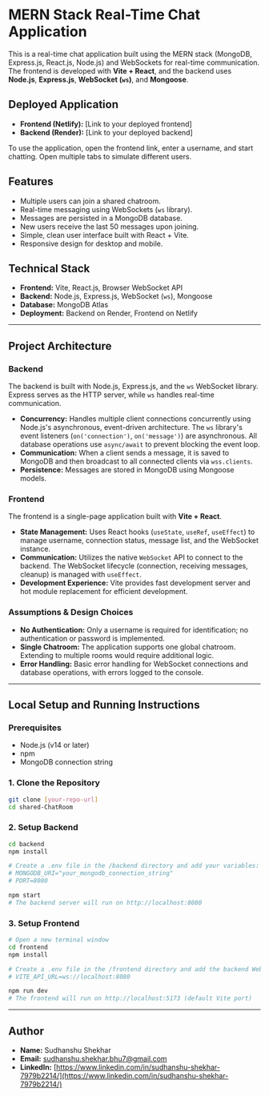 # MERN Stack Real-Time Chat Application

This is a real-time chat application built using the MERN stack (MongoDB, Express.js, React.js, Node.js) and WebSockets for real-time communication. The frontend is developed with **Vite + React**, and the backend uses **Node.js**, **Express.js**, **WebSocket (`ws`)**, and **Mongoose**.

## Deployed Application

- **Frontend (Netlify):** [Link to your deployed frontend]
- **Backend (Render):** [Link to your deployed backend]

To use the application, open the frontend link, enter a username, and start chatting. Open multiple tabs to simulate different users.

## Features

- Multiple users can join a shared chatroom.
- Real-time messaging using WebSockets (`ws` library).
- Messages are persisted in a MongoDB database.
- New users receive the last 50 messages upon joining.
- Simple, clean user interface built with React + Vite.
- Responsive design for desktop and mobile.

## Technical Stack

- **Frontend:** Vite, React.js, Browser WebSocket API
- **Backend:** Node.js, Express.js, WebSocket (`ws`), Mongoose
- **Database:** MongoDB Atlas
- **Deployment:** Backend on Render, Frontend on Netlify

---

## Project Architecture

### Backend

The backend is built with Node.js, Express.js, and the `ws` WebSocket library. Express serves as the HTTP server, while `ws` handles real-time communication.

- **Concurrency:** Handles multiple client connections concurrently using Node.js's asynchronous, event-driven architecture. The `ws` library's event listeners (`on('connection')`, `on('message')`) are asynchronous. All database operations use `async/await` to prevent blocking the event loop.
- **Communication:** When a client sends a message, it is saved to MongoDB and then broadcast to all connected clients via `wss.clients`.
- **Persistence:** Messages are stored in MongoDB using Mongoose models.

### Frontend

The frontend is a single-page application built with **Vite + React**.

- **State Management:** Uses React hooks (`useState`, `useRef`, `useEffect`) to manage username, connection status, message list, and the WebSocket instance.
- **Communication:** Utilizes the native `WebSocket` API to connect to the backend. The WebSocket lifecycle (connection, receiving messages, cleanup) is managed with `useEffect`.
- **Development Experience:** Vite provides fast development server and hot module replacement for efficient development.

### Assumptions & Design Choices

- **No Authentication:** Only a username is required for identification; no authentication or password is implemented.
- **Single Chatroom:** The application supports one global chatroom. Extending to multiple rooms would require additional logic.
- **Error Handling:** Basic error handling for WebSocket connections and database operations, with errors logged to the console.

---

## Local Setup and Running Instructions

### Prerequisites

- Node.js (v14 or later)
- npm
- MongoDB connection string

### 1. Clone the Repository

```bash
git clone [your-repo-url]
cd shared-ChatRoom
```

### 2. Setup Backend

```bash
cd backend
npm install

# Create a .env file in the /backend directory and add your variables:
# MONGODB_URI="your_mongodb_connection_string"
# PORT=8080

npm start
# The backend server will run on http://localhost:8080
```

### 3. Setup Frontend

```bash
# Open a new terminal window
cd frontend
npm install

# Create a .env file in the /frontend directory and add the backend WebSocket URL:
# VITE_API_URL=ws://localhost:8080

npm run dev
# The frontend will run on http://localhost:5173 (default Vite port)
```

---

## Author

- **Name:** Sudhanshu Shekhar
- **Email:** [sudhanshu.shekhar.bhu7@gmail.com](mailto:sudhanshu.shekhar.bhu7@gmail.com)
- **LinkedIn:** [https://www.linkedin.com/in/sudhanshu-shekhar-7979b2214/](https://www.linkedin.com/in/sudhanshu-shekhar-7979b2214/)